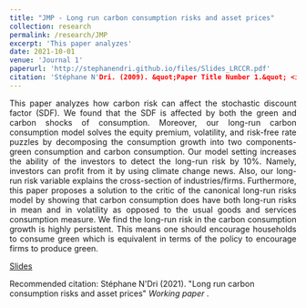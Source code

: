 ```yaml
---
title: "JMP - Long run carbon consumption risks and asset prices"
collection: research
permalink: /research/JMP
excerpt: 'This paper analyzes'
date: 2021-10-01
venue: 'Journal 1'
paperurl: 'http://stephanendri.github.io/files/Slides_LRCCR.pdf'
citation: 'Stéphane N'Dri. (2009). &quot;Paper Title Number 1.&quot; <i>Journal 1</i>. 1(1).'
---
```

<div style="text-align: justify "> This paper analyzes how carbon risk can affect the stochastic discount factor (SDF). We found that the SDF is affected by both the green and carbon shocks of consumption. Moreover, our long-run carbon consumption model solves the equity premium, volatility, and risk-free rate puzzles by decomposing the consumption growth into two components- green consumption and carbon consumption. Our model setting increases the ability of the investors to detect the long-run risk by 10%. Namely, investors can profit from it by using climate change news. Also, our long-run risk variable explains the cross-section of industries/firms. Furthermore, this paper proposes a solution to the critic of the canonical long-run risks model by showing that carbon consumption does have both long-run risks in mean and in volatility as opposed to the usual goods and services consumption measure. We find the long-run risk in the carbon consumption growth is highly persistent. This means one should encourage households to consume green which is equivalent in terms of the policy to encourage firms to produce green.</div>

[Slides](http://stephanendri.github.io/files/Slides_LRCCR.pdf)

<!--[Paper](http://stephanendri.github.io/files/JMP.pdf) -->

Recommended citation: Stéphane N'Dri (2021). "Long run carbon consumption risks and asset prices"  <i>Working paper </i>.
